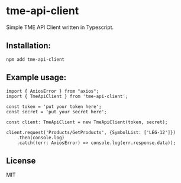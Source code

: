 # tme-api-client

Simple TME API Client written in Typescript.

## Installation:

```
npm add tme-api-client
```

## Example usage:

```
import { AxiosError } from "axios";
import { TmeApiClient } from 'tme-api-client';

const token = 'put your token here';
const secret = 'put your secret here';

const client: TmeApiClient = new TmeApiClient(token, secret);

client.request('Products/GetProducts', {SymbolList: ['LEG-12']})
    .then(console.log)
    .catch((err: AxiosError) => console.log(err.response.data));
```

## License

MIT